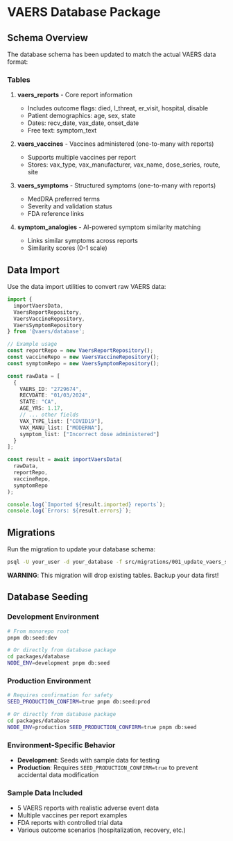 # VAERS Database Package

## Schema Overview

The database schema has been updated to match the actual VAERS data format:

### Tables

1. **vaers_reports** - Core report information
   - Includes outcome flags: died, l_threat, er_visit, hospital, disable
   - Patient demographics: age, sex, state
   - Dates: recv_date, vax_date, onset_date
   - Free text: symptom_text

2. **vaers_vaccines** - Vaccines administered (one-to-many with reports)
   - Supports multiple vaccines per report
   - Stores: vax_type, vax_manufacturer, vax_name, dose_series, route, site

3. **vaers_symptoms** - Structured symptoms (one-to-many with reports)
   - MedDRA preferred terms
   - Severity and validation status
   - FDA reference links

4. **symptom_analogies** - AI-powered symptom similarity matching
   - Links similar symptoms across reports
   - Similarity scores (0-1 scale)

## Data Import

Use the data import utilities to convert raw VAERS data:

```typescript
import { 
  importVaersData,
  VaersReportRepository,
  VaersVaccineRepository,
  VaersSymptomRepository 
} from '@vaers/database';

// Example usage
const reportRepo = new VaersReportRepository();
const vaccineRepo = new VaersVaccineRepository();
const symptomRepo = new VaersSymptomRepository();

const rawData = [
  {
    VAERS_ID: "2729674",
    RECVDATE: "01/03/2024",
    STATE: "CA",
    AGE_YRS: 1.17,
    // ... other fields
    VAX_TYPE_list: ["COVID19"],
    VAX_MANU_list: ["MODERNA"],
    symptom_list: ["Incorrect dose administered"]
  }
];

const result = await importVaersData(
  rawData,
  reportRepo,
  vaccineRepo,
  symptomRepo
);

console.log(`Imported ${result.imported} reports`);
console.log(`Errors: ${result.errors}`);
```

## Migrations

Run the migration to update your database schema:

```bash
psql -U your_user -d your_database -f src/migrations/001_update_vaers_schema.sql
```

**WARNING**: This migration will drop existing tables. Backup your data first!

## Database Seeding

### Development Environment
```bash
# From monorepo root
pnpm db:seed:dev

# Or directly from database package
cd packages/database
NODE_ENV=development pnpm db:seed
```

### Production Environment
```bash
# Requires confirmation for safety
SEED_PRODUCTION_CONFIRM=true pnpm db:seed:prod

# Or directly from database package
cd packages/database
NODE_ENV=production SEED_PRODUCTION_CONFIRM=true pnpm db:seed
```

### Environment-Specific Behavior
- **Development**: Seeds with sample data for testing
- **Production**: Requires `SEED_PRODUCTION_CONFIRM=true` to prevent accidental data modification

### Sample Data Included
- 5 VAERS reports with realistic adverse event data
- Multiple vaccines per report examples
- FDA reports with controlled trial data
- Various outcome scenarios (hospitalization, recovery, etc.)